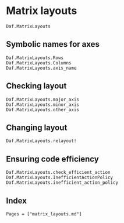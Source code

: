 # Matrix layouts

```@docs
Daf.MatrixLayouts
```

## Symbolic names for axes

```@docs
Daf.MatrixLayouts.Rows
Daf.MatrixLayouts.Columns
Daf.MatrixLayouts.axis_name
```

## Checking layout

```@docs
Daf.MatrixLayouts.major_axis
Daf.MatrixLayouts.minor_axis
Daf.MatrixLayouts.other_axis
```

## Changing layout

```@docs
Daf.MatrixLayouts.relayout!
```

## Ensuring code efficiency

```@docs
Daf.MatrixLayouts.check_efficient_action
Daf.MatrixLayouts.InefficientActionPolicy
Daf.MatrixLayouts.inefficient_action_policy
```

## Index

```@index
Pages = ["matrix_layouts.md"]
```
